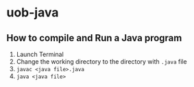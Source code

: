 # uob-java
## How to compile and Run a Java program
1. Launch Terminal
2. Change the working directory to the directory with `.java` file
3. `javac <java file>.java`
4. `java <java file>`